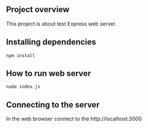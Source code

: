 ## Project overview
This project is about test Express web server.

## Installing dependencies
`npm install`

## How to run web server

`node index.js`

## Connecting to the server
In the web browser connect to the http://localhost:3000


